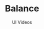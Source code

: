 ---
layout: embed
permalink: apps/bank/architectures/asset-management-balance/ux-videos
lang: en
page_id: apps-bank-architectures-asset-management-balance-video


title: Balance
subtitle: UI Videos
backUrl: /apps/bank/architectures/asset-management-balance

description: Diagrams
---